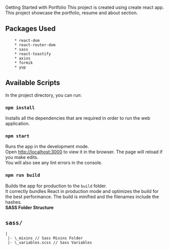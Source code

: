  Getting Started with Portfolio
This project is created using create react app.\
This project showcase the portfolio, resume and about section.
## Packages Used
```
    * react-dom
    * react-router-dom
    * sass
    * react-toastify
    * axios
    * formik
    * yup
```
## Available Scripts
In the project directory, you can run:

### `npm install`
Installs all the dependencies that are required in order to run the web application.
### `npm start`
Runs the app in the development mode.\
Open [http://localhost:3000](http://localhost:3000) to view it in the browser.
The page will reload if you make edits.\
You will also see any lint errors in the console.
### `npm run build`
Builds the app for production to the `build` folder.\
It correctly bundles React in production mode and optimizes the build for the best performance.
The build is minified and the filenames include the hashes.\
**SASS Folder Structure**
## `sass/`
```
|
 |- \_mixins // Sass Mixins Folder
 |- \_variables.scss // Sass Variables
```
